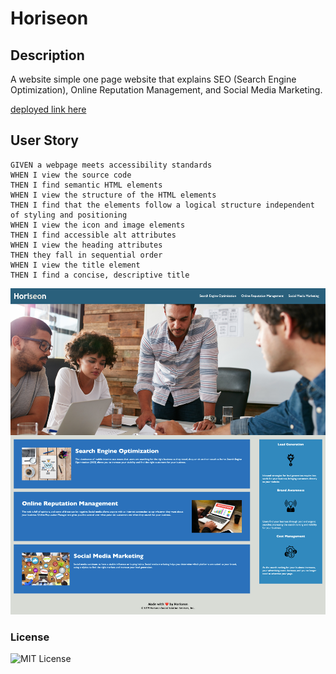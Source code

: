 # Horiseon
 
 ## Description
 A website simple one page website that explains SEO (Search Engine Optimization), Online Reputation Management, and Social Media Marketing. 


[deployed link here](google.com)

 ## User Story 
 ```
GIVEN a webpage meets accessibility standards
WHEN I view the source code
THEN I find semantic HTML elements
WHEN I view the structure of the HTML elements
THEN I find that the elements follow a logical structure independent of styling and positioning
WHEN I view the icon and image elements
THEN I find accessible alt attributes
WHEN I view the heading attributes
THEN they fall in sequential order
WHEN I view the title element
THEN I find a concise, descriptive title
```
![Screenshot of deployed app](assets/images/horiseon-screenshot.png)

### License 
![MIT License](https://img.shields.io/apm/l/PACK?style=plastic)

